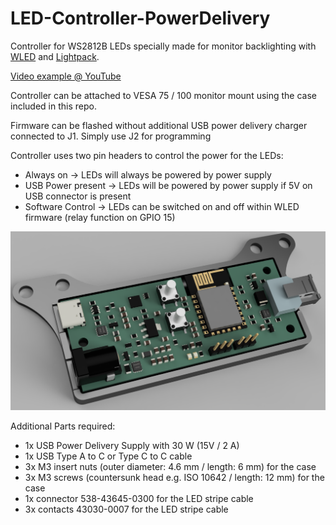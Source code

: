 # LED-Controller-PowerDelivery
Controller for WS2812B LEDs specially made for monitor backlighting with [WLED](https://kno.wled.ge/) and [Lightpack](https://github.com/psieg/Lightpack).

[Video example @ YouTube](https://youtu.be/EE_DajBsjAQ)

Controller can be attached to VESA 75 / 100 monitor mount using the case included in this repo.

Firmware can be flashed without additional USB power delivery charger connected to J1. Simply use J2 for programming

Controller uses two pin headers to control the power for the LEDs:
* Always on -> LEDs will always be powered by power supply
* USB Power present -> LEDs will be powered by power supply if 5V on USB connector is present
* Software Control -> LEDs can be switched on and off within WLED firmware (relay function on GPIO 15)

![Front](https://github.com/dtimber/LED-Controller-BarrelJack/blob/main/Pictures/Rendering.PNG)

Additional Parts required:
* 1x USB Power Delivery Supply with 30 W (15V / 2 A)
* 1x USB Type A to C or Type C to C cable
* 3x M3 insert nuts (outer diameter: 4.6 mm / length: 6 mm) for the case
* 3x M3 screws (countersunk head e.g. ISO 10642 / length: 12 mm) for the case
* 1x connector 538-43645-0300 for the LED stripe cable
* 3x contacts 43030-0007 for the LED stripe cable
